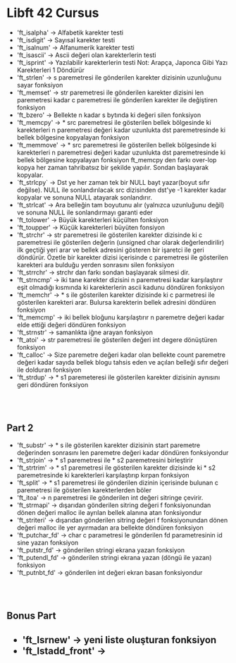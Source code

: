 <h1 aling="center">Libft 42 Cursus</h1>
<ul>
<li>'ft_isalpha' -> Alfabetik karekter testi </li>
<li>'ft_isdigit' -> Sayısal karekter testi</li>
<li>'ft_isalnum' -> Alfanumerik karekter testi</li>
<li>'ft_isascii' -> Ascii değeri olan karekterlerin testi</li>
<li>'ft_isprint' -> Yazılabilir karekterlerin testi Not: Arapça, Japonca Gibi Yazı Karekterleri 1 Döndürür</li>
<li>'ft_strlen' -> s paremetresi ile gönderilen karekter dizisinin uzunluğunu sayar fonksiyon</li>
<li>'ft_memset' -> str paremetresi ile gönderilen karekter dizisini len paremetresi kadar c paremetresi ile gönderilen karekter ile değiştiren fonksiyon</li>
<li>'ft_bzero' -> Bellekte n kadar s bytında ki değeri silen fonksiyon</li>
<li>'ft_memcpy' -> * src paremetresi ile gösterilen bellek bölgesinde ki karekterleri n paremetresi değeri kadar uzunlukta dst paremetresinde ki bellek bölgesine kopyalayan fonksiyon</li>
<li>'ft_memmove' -> * src paremetresi ile gösterilen bellek bölgesinde ki karekterleri n paremetresi değeri kadar uzunlukta dst paremetresinde ki bellek bölgesine kopyalayan fonksiyon ft_memcpy den farkı over-lop kopya her zaman tahribatsız bir şekilde yapılır. Sondan başlayarak kopyalar. </li>
<li>`ft_strlcpy` -> Dst ye her zaman tek bir NULL bayt yazar(boyut sıfır değilse). NULL ile sonlandırılacak src dizisinden dst'ye -1 karekter kadar kopyalar ve sonuna NULL atayarak sonlandırır.</li>
<li> 'ft_strlcat' -> Ara belleğin tam boyutunu alır (yalnızca uzunluğunu değil) ve sonuna NULL ile sonlandırmayı garanti eder</li>
<li> 'ft_tolower' -> Büyük karekterleri küçülten fonksiyon </li>
<li> 'ft_toupper' -> Küçük karekterleri büyüten fonsiyon </li>
<li> 'ft_strchr' -> str paremetresi ile gösterilen karekter dizisinde ki c paremetresi ile gösterilen değerin (unsigned char olarak değerlendirilir) ilk geçtiği yeri arar ve bellek adresini gösteren bir işaretci ile geri döndürür. Özetle bir karekter dizisi içerisinde c paremetresi ile gösterilen karekteri ara bulduğu yerden sonrasını silen fonksiyon </li>
<li>'ft_strrchr' -> strchr dan farkı sondan başlayarak silmesi dir. </li>
<li> 'ft_strncmp' -> iki tane karekter dizisini n paremetresi kadar karşılaştırır eşit olmadığı kısmında ki karekterlerin ascii kadunu döndüren fonksiyon </li>
<li> 'ft_memchr' -> * s ile gösterilen karekter dizisinde ki c parmetresi ile gösterilen karekteri arar. Bulursa karekterin bellek adresini döndüren fonksiyon</li>
<li> 'ft_memcmp' -> iki bellek bloğunu karşılaştırır n paremetre değeri kadar elde ettiği değeri döndüren fonksiyon</li>
<li> 'ft_strnstr' -> samanlıkta iğne arayan fonksiyon</li>
<li> 'ft_atoi' -> str paremetresi ile gösterilen değeri int degere dönüştüren fonksiyon</li>
<li> 'ft_calloc' -> Size paremetre değeri kadar olan bellekte count paremetre değeri kadar sayıda bellek blogu tahsis eden ve açılan belleği sıfır değeri ile dolduran fonksiyon</li>
<li> 'ft_strdup' -> * s1 paremeteresi ile gösterilen karekter dizisinin aynısını geri döndüren fonksiyon</li>
</ul>
<br><br>

<h2>Part 2</h2> 
<ul>
<li>'ft_substr' -> * s ile gösterilen karekter dizisinin start paremetre değerinden sonrasını len paremetre değeri kadar döndüren fonksiyondur</li>
<li> 'ft_strjoin' -> * s1 paremetresi ile * s2 paremetresini birleştirir</li>
<li> 'ft_strtrim' -> * s1 paremetresi ile gösterilen karekter dizisinde ki * s2 paremetresinde ki karekterleri karşılaştırıp kırpan fonksiyon </li>
<li> 'ft_split' -> * s1 paremetresi ile gönderilen dizinin içerisinde bulunan c paremetresi ile gösterilen karekterlerden böler</li>
<li> 'ft_itoa' -> n paremetresi ile gönderilen int değeri sitringe çevirir.</li>
<li> 'ft_strmapi' -> dışarıdan gönderilen sitring değeri f fonksiyonundan dönen değeri malloc ile ayrılan bellek alanına atan fonksiyondur</li>
<li> 'ft_striteri' -> dışarıdan gönderilen sitring değeri f fonksiyonundan dönen değeri malloc ile yer ayırmadan ara bellekte döndüren fonksiyon</li>
<li> 'ft_putchar_fd' -> char c parametresi le gönderilen fd parametresinin id sine yazan fonksiyon</li>
<li> 'ft_putstr_fd' -> gönderilen stringi ekrana yazan fonksiyon</li>
<li> 'ft_putendl_fd' -> gönderilen stringi ekrana yazan (döngü ile yazan) fonksiyon</li>
<li> 'ft_putnbt_fd' -> gönderilen int değeri ekran basan fonksiyondur</li>
</ul>  
<br><br>
  
<h2>Bonus Part<h2>  
<ul>
<li>'ft_lsrnew' -> yeni liste oluşturan fonksiyon</li>
<li>'ft_lstadd_front' ->  </li>
  
  
</ul>




